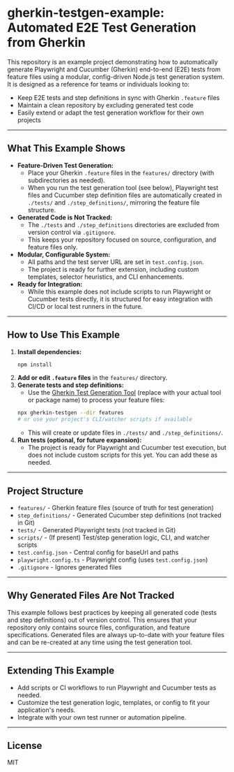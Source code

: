 # gherkin-testgen-example: Automated E2E Test Generation from Gherkin

This repository is an example project demonstrating how to automatically generate Playwright and Cucumber (Gherkin) end-to-end (E2E) tests from feature files using a modular, config-driven Node.js test generation system. It is designed as a reference for teams or individuals looking to:

- Keep E2E tests and step definitions in sync with Gherkin `.feature` files
- Maintain a clean repository by excluding generated test code
- Easily extend or adapt the test generation workflow for their own projects

---

## What This Example Shows
- **Feature-Driven Test Generation:**
  - Place your Gherkin `.feature` files in the `features/` directory (with subdirectories as needed).
  - When you run the test generation tool (see below), Playwright test files and Cucumber step definition files are automatically created in `./tests/` and `./step_definitions/`, mirroring the feature file structure.
- **Generated Code is Not Tracked:**
  - The `./tests` and `./step_definitions` directories are excluded from version control via `.gitignore`.
  - This keeps your repository focused on source, configuration, and feature files only.
- **Modular, Configurable System:**
  - All paths and the test server URL are set in `test.config.json`.
  - The project is ready for further extension, including custom templates, selector heuristics, and CLI enhancements.
- **Ready for Integration:**
  - While this example does not include scripts to run Playwright or Cucumber tests directly, it is structured for easy integration with CI/CD or local test runners in the future.

---

## How to Use This Example

1. **Install dependencies:**
   ```sh
   npm install
   ```
2. **Add or edit `.feature` files** in the `features/` directory.
3. **Generate tests and step definitions:**
   - Use the [Gherkin Test Generation Tool](https://github.com/tonysebion/gherkin-testgen) (replace with your actual tool or package name) to process your feature files:
   ```sh
   npx gherkin-testgen --dir features
   # or use your project's CLI/watcher scripts if available
   ```
   - This will create or update files in `./tests/` and `./step_definitions/`.
4. **Run tests (optional, for future expansion):**
   - The project is ready for Playwright and Cucumber test execution, but does not include custom scripts for this yet. You can add these as needed.

---

## Project Structure
- `features/` - Gherkin feature files (source of truth for test generation)
- `step_definitions/` - Generated Cucumber step definitions (not tracked in Git)
- `tests/` - Generated Playwright tests (not tracked in Git)
- `scripts/` - (If present) Test/step generation logic, CLI, and watcher scripts
- `test.config.json` - Central config for baseUrl and paths
- `playwright.config.ts` - Playwright config (uses `test.config.json`)
- `.gitignore` - Ignores generated files

---

## Why Generated Files Are Not Tracked
This example follows best practices by keeping all generated code (tests and step definitions) out of version control. This ensures that your repository only contains source files, configuration, and feature specifications. Generated files are always up-to-date with your feature files and can be re-created at any time using the test generation tool.

---

## Extending This Example
- Add scripts or CI workflows to run Playwright and Cucumber tests as needed.
- Customize the test generation logic, templates, or config to fit your application's needs.
- Integrate with your own test runner or automation pipeline.

---

## License
MIT
